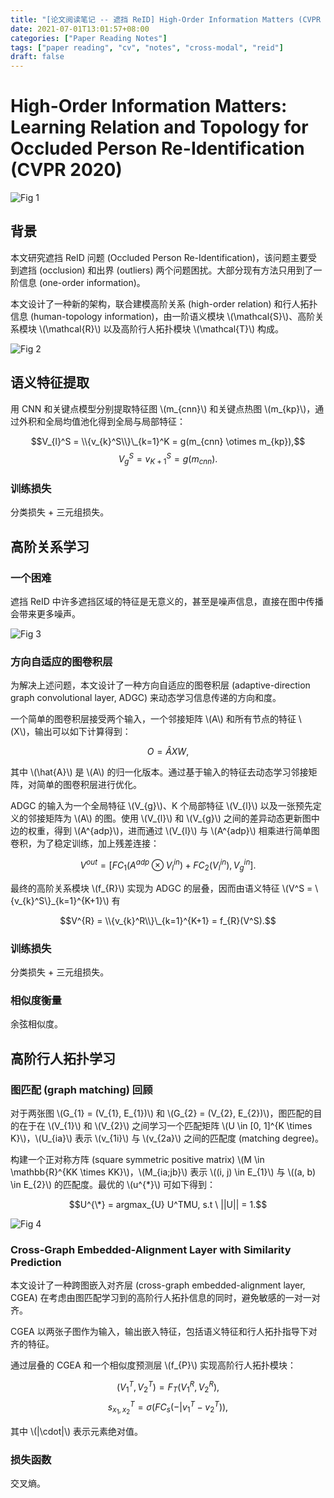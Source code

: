 ```yaml
---
title: "[论文阅读笔记 -- 遮挡 ReID] High-Order Information Matters (CVPR 2020)"
date: 2021-07-01T13:01:57+08:00
categories: ["Paper Reading Notes"]
tags: ["paper reading", "cv", "notes", "cross-modal", "reid"]
draft: false
---
```


# High-Order Information Matters: Learning Relation and Topology for Occluded Person Re-Identification (CVPR 2020)

![Fig 1](/images/2021/PRN28/1.png)

## 背景

本文研究遮挡 ReID 问题 (Occluded Person Re-Identification)，该问题主要受到遮挡 (occlusion) 和出界 (outliers) 两个问题困扰。大部分现有方法只用到了一阶信息 (one-order information)。  

本文设计了一种新的架构，联合建模高阶关系 (high-order relation) 和行人拓扑信息 (human-topology information)，由一阶语义模块 \\(\mathcal{S}\\)、高阶关系模块 \\(\mathcal{R}\\) 以及高阶行人拓扑模块 \\(\mathcal{T}\\) 构成。  

![Fig 2](/images/2021/PRN28/2.png)

## 语义特征提取

用 CNN 和关键点模型分别提取特征图 \\(m_{cnn}\\) 和关键点热图 \\(m_{kp}\\)，通过外积和全局均值池化得到全局与局部特征：  

$$V_{l}^S = \\{v_{k}^S\\}\_{k=1}^K = g(m_{cnn} \otimes m_{kp}),$$
$$V_{g}^S = v_{K+1}^S = g(m_{cnn}).$$  

### 训练损失
分类损失 + 三元组损失。  

## 高阶关系学习

### 一个困难
遮挡 ReID 中许多遮挡区域的特征是无意义的，甚至是噪声信息，直接在图中传播会带来更多噪声。  

![Fig 3](/images/2021/PRN28/3.png)

### 方向自适应的图卷积层
为解决上述问题，本文设计了一种方向自适应的图卷积层 (adaptive-direction graph convolutional layer, ADGC) 来动态学习信息传递的方向和度。  

一个简单的图卷积层接受两个输入，一个邻接矩阵 \\(A\\) 和所有节点的特征 \\(X\\)，输出可以如下计算得到：  

$$O = \hat{A}XW,$$  

其中 \\(\hat{A}\\) 是 \\(A\\) 的归一化版本。通过基于输入的特征去动态学习邻接矩阵，对简单的图卷积层进行优化。  

ADGC 的输入为一个全局特征 \\(V_{g}\\)、K 个局部特征 \\(V_{l}\\) 以及一张预先定义的邻接矩阵为 \\(A\\) 的图。使用 \\(V_{l}\\) 和 \\(V_{g}\\) 之间的差异动态更新图中边的权重，得到 \\(A^{adp}\\)，进而通过 \\(V_{l}\\) 与 \\(A^{adp}\\) 相乘进行简单图卷积，为了稳定训练，加上残差连接：  

$$V^{out} = [FC_{1}(A^{adp} \otimes V_{l}^{in}) + FC_{2}(V_{l}^{in}), V_{g}^{in}].$$  

最终的高阶关系模块 \\(f_{R}\\) 实现为 ADGC 的层叠，因而由语义特征 \\(V^S = \\{v_{k}^S\\}\_{k=1}^{K+1}\\) 有  

$$V^{R} = \\{v_{k}^R\\}\_{k=1}^{K+1} = f_{R}(V^S).$$  

### 训练损失
分类损失 + 三元组损失。  

### 相似度衡量
余弦相似度。  

## 高阶行人拓扑学习

### 图匹配 (graph matching) 回顾
对于两张图 \\(G_{1} = (V_{1}, E_{1})\\) 和 \\(G_{2} = (V_{2}, E_{2})\\)，图匹配的目的在于在 \\(V_{1}\\) 和 \\(V_{2}\\) 之间学习一个匹配矩阵 \\(U \in [0, 1]^{K \times K}\\)，\\(U_{ia}\\) 表示 \\(v_{1i}\\) 与 \\(v_{2a}\\) 之间的匹配度 (matching degree)。  

构建一个正对称方阵 (square symmetric positive matrix) \\(M \in \mathbb{R}^{KK \times KK}\\)，\\(M_{ia;jb}\\) 表示 \\((i, j) \in E_{1}\\) 与 \\((a, b) \in E_{2}\\) 的匹配度。最优的 \\(u^{\*}\\) 可如下得到：  

$$U^{\*} = argmax_{U} U^TMU, s.t \ ||U|| = 1.$$  

![Fig 4](/images/2021/PRN28/4.png)

### Cross-Graph Embedded-Alignment Layer with Similarity Prediction
本文设计了一种跨图嵌入对齐层 (cross-graph embedded-alignment layer, CGEA) 在考虑由图匹配学习到的高阶行人拓扑信息的同时，避免敏感的一对一对齐。  

CGEA 以两张子图作为输入，输出嵌入特征，包括语义特征和行人拓扑指导下对齐的特征。  

通过层叠的 CGEA 和一个相似度预测层 \\(f_{P}\\) 实现高阶行人拓扑模块：  

$$(V_{1}^T, V_{2}^T) = F_{T}(V_{1}^R, V_{2}^R),$$
$$s_{x_{1}, x_{2}}^T = \sigma(FC_{s}(-|v_{1}^T-v_{2}^T)),$$  

其中 \\(|\cdot|\\) 表示元素绝对值。  

### 损失函数
交叉熵。  
